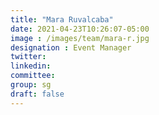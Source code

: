 ```yaml
---
title: "Mara Ruvalcaba"
date: 2021-04-23T10:26:07-05:00
image : /images/team/mara-r.jpg
designation : Event Manager
twitter:
linkedin: 
committee: 
group: sg
draft: false
---
```


